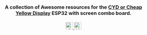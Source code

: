 <h3 align="center">
  A collection of Awesome resources for the <a href="">CYD or Cheap Yellow Display</a> ESP32 with screen combo board.<br><br>
  <a href="#">
    <img src="https://img.shields.io/badge/CYD-ESP32?style=plastic&logo=esp32&logoColor=yellow&label=ESP32&labelColor=blue&color=white&cacheSeconds=60" alt="CYD" height=24>
	<img src="https://img.shields.io/badge/Everything-Hack?style=plastic&logo=arduino&logoColor=green&label=Hack&labelColor=blue&color=white&cacheSeconds=60
" alt="HackItAll" height=24>
	</a>
</h3>